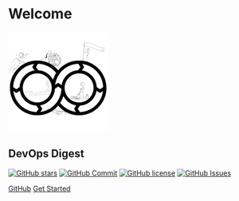 # Welcome

![logo](assets/images/logo.png)

## DevOps Digest


[![GitHub stars](https://img.shields.io/github/stars/saranmahadev/devops-digest.svg)](https://GitHub.com/saranmahadev/devops-digest/stargazers/) [![GitHub Commit](https://img.shields.io/github/last-commit/saranmahadev/devops-digest)](https://GitHub.com/saranmahadev/devops-digest/commits/) [![GitHub license](https://img.shields.io/github/license/saranmahadev/devops-digest.svg)](https://github.com/saranmahadev/devops-digest/blob/master/LICENSE) [![GitHub Issues](https://img.shields.io/github/issues-closed-raw/saranmahadev/devops-digest)](https://github.com/saranmahadev/devops-digest/issues)

[GitHub](https://github.com/saranmahadev/devops-digest/)
[Get Started](./)
